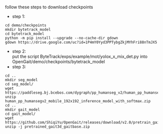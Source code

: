 follow these steps to download checkpoints
- step 1:
```
cd demo/checkpoints
mkdir bytetrack_model
cd bytetrack_model
python -m pip install --upgrade --no-cache-dir gdown
gdown https://drive.google.com/uc?id=1P4mY0Yyd3PPTybgZkjMYhFri88nTmJX5
```
- step 2: <br>
put the script ByteTrack/exps/example/mot/yolox_x_mix_det.py into OpenGait/demo/checkpoints/bytetrack_model
- step 3: 
```
cd ..
mkdir seg_model
cd seg_model/
wget https://paddleseg.bj.bcebos.com/dygraph/pp_humanseg_v2/human_pp_humansegv2_mobile_192x192_inference_model_with_softmax.zip
unzip human_pp_humansegv2_mobile_192x192_inference_model_with_softmax.zip
cd ..
mkdir gait_model
cd gait_model/
wget https://github.com/ShiqiYu/OpenGait/releases/download/v2.0/pretrain_gait3d_gaitbase.zip
unzip -j pretrained_gait3d_gaitbase.zip
```